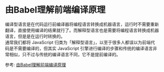 # 由Babel理解前端编译原理
编译型语言是在代码运行前编译器将编程语言转换成机器语言，运行时不需要重新翻译，直接使用编译的结果就行了。而解释型语言也是需要将编程语言转换成机器语言，但是是在运行时转换的。  
通常我们都将 JavaScript 归类为「解释型语言」，以至于很多人都误以为前端代码是不需要编译的，但其实 JavaScript 引擎进行编译的步骤和传统的编译语言非常相似，只不过与传统的编译语言不同，它不是提前编译的。

参考:
[由Babel理解前端编译原理](https://mp.weixin.qq.com/s/uaJD35x0Lw4ft4wtMaB9Ow)